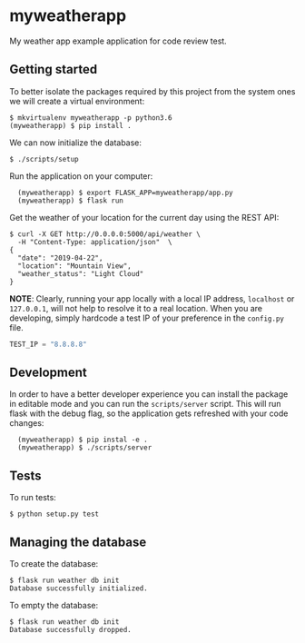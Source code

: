 # myweatherapp

My weather app example application for code review test.

## Getting started

To better isolate the packages required by this project from the system
ones we will create a virtual environment:

```console
$ mkvirtualenv myweatherapp -p python3.6
(myweatherapp) $ pip install .
```

We can now initialize the database:

```console
$ ./scripts/setup
```

Run the application on your computer:

```console
  (myweatherapp) $ export FLASK_APP=myweatherapp/app.py
  (myweatherapp) $ flask run
```

Get the weather of your location for the current day using the REST API:

```console
$ curl -X GET http://0.0.0.0:5000/api/weather \
  -H "Content-Type: application/json"  \
{
  "date": "2019-04-22",
  "location": "Mountain View",
  "weather_status": "Light Cloud"
}
```

**NOTE**:
Clearly, running your app locally with a local IP address, `localhost` or `127.0.0.1`, will not help to resolve it to a real location. When you are developing, simply hardcode a test IP of your preference in the `config.py` file.

```python
TEST_IP = "8.8.8.8"
```

## Development

In order to have a better developer experience you can install the package
in editable mode and you can run the `scripts/server` script. This will run flask with the debug flag, so the application
gets refreshed with your code changes:

```console
  (myweatherapp) $ pip instal -e .
  (myweatherapp) $ ./scripts/server
```

## Tests

To run tests:

```console
$ python setup.py test
```

## Managing the database

To create the database:

```console
$ flask run weather db init
Database successfully initialized.
```

To empty the database:

```console
$ flask run weather db init
Database successfully dropped.
```
